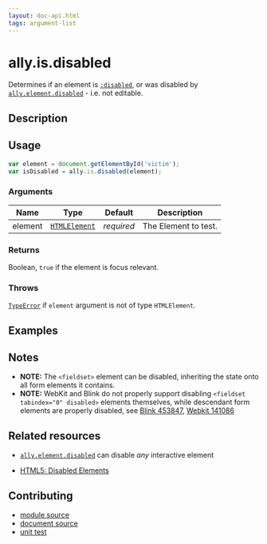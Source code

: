 ```yaml
---
layout: doc-api.html
tags: argument-list
---
```


# ally.is.disabled

Determines if an element is [`:disabled`](https://developer.mozilla.org/en-US/docs/Web/CSS/%3Adisabled), or was disabled by [`ally.element.disabled`](../element/disabled.md) - i.e. not editable.


## Description


## Usage

```js
var element = document.getElementById('victim');
var isDisabled = ally.is.disabled(element);
```

### Arguments

| Name | Type | Default | Description |
| ---- | ---- | ------- | ----------- |
| element | [`HTMLElement`](https://developer.mozilla.org/en/docs/Web/API/HTMLElement) | *required* | The Element to test. |

### Returns

Boolean, `true` if the element is focus relevant.

### Throws

[`TypeError`](https://developer.mozilla.org/en-US/docs/Web/JavaScript/Reference/Global_Objects/TypeError) if `element` argument is not of type `HTMLElement`.


## Examples


## Notes

* **NOTE:** The `<fieldset>` element can be disabled, inheriting the state onto all form elements it contains.
* **NOTE:** WebKit and Blink do not properly support disabling `<fieldset tabindex="0" disabled>` elements themselves, while descendant form elements are properly disabled, see [Blink 453847](https://code.google.com/p/chromium/issues/detail?id=453847), [Webkit 141086](https://bugs.webkit.org/show_bug.cgi?id=141086)


## Related resources

* [`ally.element.disabled`](../element/disabled.md) can disable *any* interactive element

* [HTML5: Disabled Elements](http://www.w3.org/TR/html5/disabled-elements.html#disabled-elements)


## Contributing

* [module source](https://github.com/medialize/ally.js/blob/master/src/is/disabled.js)
* [document source](https://github.com/medialize/ally.js/blob/master/docs/api/is/disabled.md)
* [unit test](https://github.com/medialize/ally.js/blob/master/test/unit/is.disabled.test.js)

